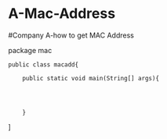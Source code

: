 # A-Mac-Address
#Company A-how to get MAC Address


package mac 


    public class macadd{
       
        public static void main(String[] args){
        
        
        
        
        }
        
        
]
